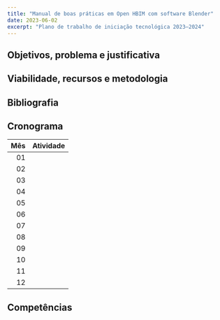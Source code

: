 ```yaml
---
title: "Manual de boas práticas em Open HBIM com software Blender"
date: 2023-06-02
excerpt: "Plano de trabalho de iniciação tecnológica 2023–2024"
---
```


## Objetivos, problema e justificativa ##

<!--5000 caracteres-->

## Viabilidade, recursos e metodologia ##

<!--4000 caracteres-->

## Bibliografia ##

<!--2000 caracteres-->

## Cronograma ##

| Mês | Atividade |
|----:|:----------|
|  01 |
|  02 |
|  03 |
|  04 |
|  05 |
|  06 |
|  07 |
|  08 |
|  09 |
|  10 |
|  11 |
|  12 |

## Competências ##

<!--1000 caracteres-->
